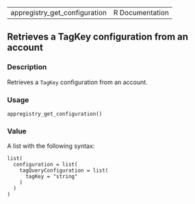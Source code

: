 <table style="width: 100%;">
<tbody>
<tr class="odd">
<td>appregistry_get_configuration</td>
<td style="text-align: right;">R Documentation</td>
</tr>
</tbody>
</table>

## Retrieves a TagKey configuration from an account

### Description

Retrieves a `TagKey` configuration from an account.

### Usage

    appregistry_get_configuration()

### Value

A list with the following syntax:

    list(
      configuration = list(
        tagQueryConfiguration = list(
          tagKey = "string"
        )
      )
    )
